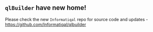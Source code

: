## `qlBuilder` have new home!

Please check the new `Informatiqal` repo for source code and updates - https://github.com/Informatiqal/qlbuilder
